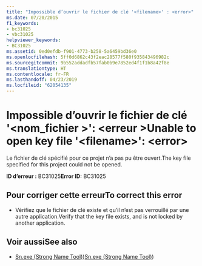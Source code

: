 ```yaml
---
title: "Impossible d’ouvrir le fichier de clé '<filename>' : <error>"
ms.date: 07/20/2015
f1_keywords:
- bc31025
- vbc31025
helpviewer_keywords:
- BC31025
ms.assetid: 0ed0efdb-f901-4773-b258-5a6459bd36e0
ms.openlocfilehash: 5ff0d6862c43f2eac28577f580f935843496982c
ms.sourcegitcommit: 9b552addadfb57fab0b9e7852ed4f1f1b8a42f8e
ms.translationtype: HT
ms.contentlocale: fr-FR
ms.lasthandoff: 04/23/2019
ms.locfileid: "62054135"
---
```

# <a name="unable-to-open-key-file-filename-error"></a><span data-ttu-id="2d230-102">Impossible d’ouvrir le fichier de clé '\<nom_fichier >': \<erreur ></span><span class="sxs-lookup"><span data-stu-id="2d230-102">Unable to open key file '\<filename>': \<error></span></span>
<span data-ttu-id="2d230-103">Le fichier de clé spécifié pour ce projet n’a pas pu être ouvert.</span><span class="sxs-lookup"><span data-stu-id="2d230-103">The key file specified for this project could not be opened.</span></span>  
  
 <span data-ttu-id="2d230-104">**ID d’erreur :** BC31025</span><span class="sxs-lookup"><span data-stu-id="2d230-104">**Error ID:** BC31025</span></span>  
  
## <a name="to-correct-this-error"></a><span data-ttu-id="2d230-105">Pour corriger cette erreur</span><span class="sxs-lookup"><span data-stu-id="2d230-105">To correct this error</span></span>  
  
- <span data-ttu-id="2d230-106">Vérifiez que le fichier de clé existe et qu’il n’est pas verrouillé par une autre application.</span><span class="sxs-lookup"><span data-stu-id="2d230-106">Verify that the key file exists, and is not locked by another application.</span></span>  
  
## <a name="see-also"></a><span data-ttu-id="2d230-107">Voir aussi</span><span class="sxs-lookup"><span data-stu-id="2d230-107">See also</span></span>

- <span data-ttu-id="2d230-108">[Sn.exe (Strong Name Tool)](../../framework/tools/sn-exe-strong-name-tool.md))</span><span class="sxs-lookup"><span data-stu-id="2d230-108">[Sn.exe (Strong Name Tool)](../../framework/tools/sn-exe-strong-name-tool.md))</span></span>
